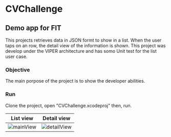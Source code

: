 # CVChallenge

## Demo app for FIT
This projects retrieves data in JSON formt to show in a list. When the user taps on an row, the detail view of the information is shown. 
This project was develop under the VIPER architecture and has somo Unit test for the list user case.


### Objective
 The main porpose of the project is to show the developer abilities.
 
### Run
  Clone the project, open "CVChallenge.xcodeproj" then, run.


List view             |  Detail view
:-------------------------:|:-------------------------:
![mainView](https://user-images.githubusercontent.com/51523567/59639986-60c5c480-9122-11e9-9424-953532c98ed8.png)  |  ![detailView](https://user-images.githubusercontent.com/51523567/59639992-628f8800-9122-11e9-8692-fbaad86ba4e4.png)
